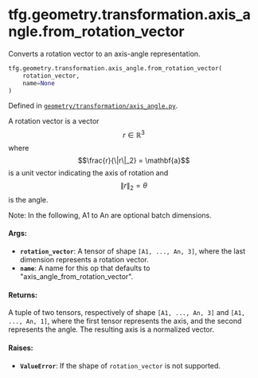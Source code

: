 <div itemscope itemtype="http://developers.google.com/ReferenceObject">
<meta itemprop="name" content="tfg.geometry.transformation.axis_angle.from_rotation_vector" />
<meta itemprop="path" content="Stable" />
</div>

# tfg.geometry.transformation.axis_angle.from_rotation_vector

Converts a rotation vector to an axis-angle representation.

``` python
tfg.geometry.transformation.axis_angle.from_rotation_vector(
    rotation_vector,
    name=None
)
```



Defined in [`geometry/transformation/axis_angle.py`](https://cs.corp.google.com/#piper///depot/google3/third_party/py/tensorflow_graphics/geometry/transformation/axis_angle.py).

<!-- Placeholder for "Used in" -->

A rotation vector is a vector $$r \in \mathbb{R}^3$$ where
$$\frac{r}{\|r\|_2} = \mathbf{a}$$ is a unit vector indicating the axis of
rotation and $$\|r\|_2 = \theta$$ is the angle.

Note:
  In the following, A1 to An are optional batch dimensions.

#### Args:

* <b>`rotation_vector`</b>: A tensor of shape `[A1, ..., An, 3]`, where the last
    dimension represents a rotation vector.
* <b>`name`</b>: A name for this op that defaults to "axis_angle_from_rotation_vector".


#### Returns:

A tuple of two tensors, respectively of shape `[A1, ..., An, 3]` and
`[A1, ..., An, 1]`, where the first tensor represents the axis, and the
second represents the angle. The resulting axis is a normalized vector.


#### Raises:

* <b>`ValueError`</b>: If the shape of `rotation_vector` is not supported.
